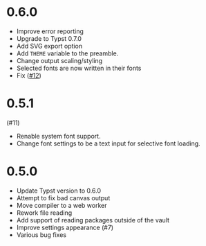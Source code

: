 # 0.6.0
- Improve error reporting
- Upgrade to Typst 0.7.0
- Add SVG export option
- Add `THEME` variable to the preamble.
- Change output scaling/styling
- Selected fonts are now written in their fonts
- Fix ([#12](https://github.com/fenjalien/obsidian-typst/issues/12))

# 0.5.1

(#11)

- Renable system font support.
- Change font settings to be a text input for selective font loading.


# 0.5.0
- Update Typst version to 0.6.0
- Attempt to fix bad canvas output
- Move compiler to a web worker
- Rework file reading
- Add support of reading packages outside of the vault
- Improve settings appearance (#7)
- Various bug fixes
